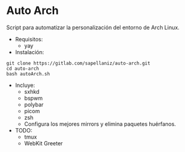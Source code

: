 # Auto Arch

Script para automatizar la personalización del entorno de Arch Linux.

- Requisitos:
    - yay
- Instalación:
```
git clone https://gitlab.com/sapellaniz/auto-arch.git
cd auto-arch
bash autoArch.sh
```
- Incluye:
    - sxhkd
    - bspwm
    - polybar
    - picom
    - zsh
    - Configura los mejores mirrors y elimina paquetes huérfanos.
- TODO:
    - tmux
    - WebKit Greeter